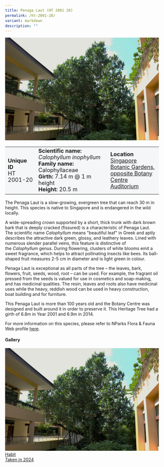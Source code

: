 ```yaml
---
title: Penaga Laut (HT 2001 20)
permalink: /ht-2001-20/
variant: markdown
description: ""
---
```

<div class="isomer-image-wrapper">
<img src="/images/Heritage_trees_photos/calino_ht2001-20_habit.jpg">
</div><table style="minWidth: 100px; font-size: 18px; background: #F4F6F7">
<tbody><tr>
<td rowspan="1" colspan="1">
<strong>Unique ID</strong>
<br>HT 2001-20
</td>
<td rowspan="1" colspan="1">
<strong>Scientific name:</strong> <em>Calophyllum inophyllum</em>
<br><strong>Family name: </strong>Calophyllaceae
<br><strong>Girth: </strong>7.14 m @ 1 m height
<br><strong>Height: </strong>20.5 m
</td>
<td rowspan="1" colspan="1">
<strong>Location</strong><a href="https://www.onemap.gov.sg/?lat=1.308503000003223&amp;lng=103.81822899999997">
 <br>Singapore Botanic Gardens, <br>opposite Botany Centre<br>Auditorium</a>
</td>
</tr>
</tbody>
</table>
<p>The Penaga Laut is a slow-growing, evergreen tree that can reach 30 m in height. This species is native to Singapore and is endangered in the wild locally.</p>

<p>A wide-spreading crown supported by a short, thick trunk with dark brown bark that is deeply cracked (fissured) is a characteristic of Penaga Laut. The scientific name <em>Calophyllum</em> means "beautiful leaf" in Greek and aptly describes the attractive dark green, glossy, and leathery leaves. Lined with numerous slender parallel veins, this feature is distinctive of the&nbsp;<em>Calophyllum</em> genus. During flowering, clusters of white blooms emit a sweet fragrance, which helps to attract pollinating insects like bees. Its ball-shaped fruit measures 2-5 cm in diameter and is light green in colour.</p>
  
<p>Penaga Laut is exceptional as all parts of the tree – the leaves, bark, flowers, fruit, seeds, wood, root – can be used. For example, the fragrant oil pressed from the seeds is valued for use in cosmetics and soap-making, and has medicinal qualities. The resin, leaves and roots also have medicinal uses while the heavy, reddish wood can be used in heavy construction, boat building and for furniture.</p>

<p>This Penaga Laut is more than 100 years old and the Botany Centre was designed and built around it in order to preserve it. This Heritage Tree had a girth of 6.8m in Year 2001 and 6.9m in 2014.</p>

<p>For more information on this species, please refer to NParks Flora &amp; Fauna Web profile <a href="https://www.nparks.gov.sg/florafaunaweb/flora/2/7/2774">here</a>.</p>

<h4><b>Gallery</b></h4>
<div class="isomer-card-grid">
<a href="/images/Heritage_trees_photos/calino_ht2001-20_habit.jpg" class="isomer-card">
<div class="isomer-card-image">
<div class="isomer-image-wrapper"><img src="/images/Heritage_trees_photos/calino_ht2001-20_habit.jpg"></div></div>
<div class="isomer-card-body"><div class="isomer-card-title">Habit</div><div class="isomer-card-description">Taken in 2024</div></div></a><p></p></div>